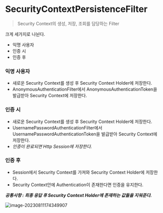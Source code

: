 # SecurityContextPersistenceFilter

> Security Context의 생성, 저장, 조회를 담당하는 Filter



크게 세가지로 나뉜다. 

- 익명 사용자
- 인증 시
- 인증 후 



### 익명 사용자 

- 새로운 Security Context를 생성 후 Security Context Holder에 저장한다. 
- AnonymousAuthenticationFilter에서 AnonymousAuthenticationToken을 발급받아 Security Context에 저장한다. 



### 인증 시 

- 새로운 Security Context를 생성 후 Security Context Holder에 저장한다. 
- UsernamePasswordAuthenticationFilter에서 UsernamePasswordAuthenticationToken을 발급받아 Security Context에 저장한다. 
- *인증이 완료되면 Http Session에 저장한다.*



### 인증 후 

- Session에서 Security Context를 가져와 Security Context Holder에  저장한다. 
- Security Context안에 Authentication이 존재한다면 인증을 유지한다. 



***공통사항 : 최종 응답 후 Security Context Holder에 존재하는 값들을 지워준다.***



![image-20230811174349907](https://github.com/BeomSeogKim/TIL/blob/main/spring/images/security/SecurityContextPersistenceFilter.png)
